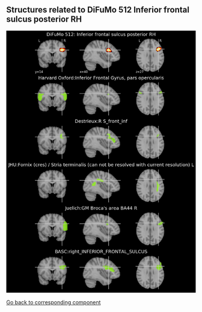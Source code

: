 


## Structures related to DiFuMo 512 Inferior frontal sulcus posterior RH

![153](153.jpg "Structures related to DiFuMo 512 Inferior frontal sulcus posterior RH")

[Go back to corresponding component](https://parietal-inria.github.io/DiFuMo/512/html/153.html)